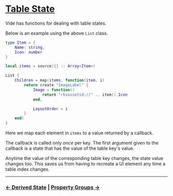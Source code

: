 # [Table State](./index.md)

Vide has functions for dealing with table states.

Below is an example using the above `List` class.

```lua
type Item = {
    Name: string,
    Icon: number    
}

local items = source({} :: Array<Item>)

List {
    Children = map(items, function(item, i)
        return create "ImageLabel" {
            Image = function()
                return "rbxassetid://" .. item().Icon
            end,

            LayoutOrder = i
        }
    end)
}
```

Here we map each element in `items` to a value returned by a callback.

The callback is called only *once* per key. The first argument given to the
callback is a state that has the value of the table key's value.

Anytime the value of the corresponding table key changes, the state value
changes too. This saves us from having to recreate a UI element any time a
table index changes.

--------------------------------------------------------------------------------

### [&larr; Derived State](./5-derived-state.md) | [Property Groups &rarr;](./7-property-groups.md)
